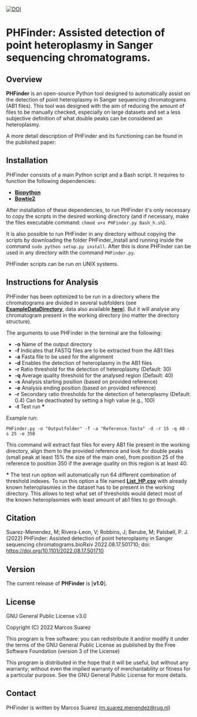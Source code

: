 [![DOI](https://zenodo.org/badge/293524912.svg)](https://zenodo.org/badge/latestdoi/293524912)

# **PHFinder: Assisted detection of point heteroplasmy in Sanger sequencing chromatograms.**

## Overview

**PHFinder** is an open-source Python tool designed to automatically assist on the detection of point heteroplasmy in Sanger sequencing chromatograms (AB1 files). This tool was designed with the aim of reducing the amount of files to be manually checked, especially on large datasets and set a less subjective definition of what double peaks can be considered an heteroplasmy.

A more detail description of PHFinder and its functioning can be found in the published paper:



## Installation

PHFinder consists of a main Python script and a Bash script. It requires to function the following dependencies:

+ [**Biopython**](https://biopython.org/)
+ [**Bowtie2**](http://bowtie-bio.sourceforge.net/bowtie2/index.shtml)

After installation of these dependencies, to run PHFinder it's only necessary to copy the scripts in the desired working directory (and if necessary, make the files executable command: `chmod u+x PHFinder.py Bash_h.sh`).

It is also possible to run PHFinder in any directory without copying the scripts by downloading the folder PHFinder_Install and running inside the command `sudo python setup.py install`.  After this is done PHFinder can be used in any directory with the command `PHFinder.py`.

PHFinder scripts can be run on UNIX systems.


## Instructions for Analysis

PHFinder has been optimized to be run in a directory where the chromatograms are divided in several subfolders (see [**ExampleDataDirectory**](https://github.com/MSuarezMenendez/PHFinder/tree/master/ExampleDataDirectory), data also available [**here**](https://github.com/MSuarezMenendez/PHFinder/tree/master/ExampleDataDirectory)). But it will analyse any chromatogram present in the working directory (no matter the directory structure).

The arguments to use PHFinder in the terminal are the following:

+ **-o** Name of the output directory
+ **-f** Indicates that FASTQ files are to be extracted from the AB1 files
+ **-a** Fasta file to be used for the alignment
+ **-d** Enables the detection of heteroplasmy in the AB1 files
+ **-r** Ratio threshold for the detection of heteroplasmy (Default: 30)
+ **-q** Average quality threshold for the analysed region (Default: 40)
+ **-s** Analysis starting position (based on provided reference)
+ **-e** Analysis ending position (based on provided reference)
+ **-r** Secondary ratio thresholds for the detection of heteroplasmy (Default: 0.4) Can be deactivated by setting a high value (e.g., 100)
+ **-t** Test run **\***

Example run:

`PHFinder.py -o "Outputfolder" -f -a "Reference.fasta" -d -r 15 -q 40 -s 25 -e 350`

This command will extract fast files for every AB1 file present in the working directory, align them to the provided reference and look for double peaks (small peak at least 15% the size of the main one), from position 25 of the reference to position 350 if the average quality on this region is at least 40.

**\*** The test run option will automatically run 64 different combination of threshold indexes. To run this option a file named [**List_HP.csv**](https://github.com/MSuarezMenendez/PHFinder/tree/master/ExampleDataDirectory/List_HP.csv) with already known heteroplasmies in the dataset has to be present in the working directory. This allows to test what set of thresholds would detect most of the known heteroplasmies with least amount of ab1 files to go through.

## Citation

Suarez-Menendez, M; Rivera-Leon, V; Robbins, J; Berube, M; Palsbøll, P. J. (2022) PHFinder: Assisted detection of point heteroplasmy in Sanger sequencing chromatograms.bioRxiv 2022.08.17.501710; doi: https://doi.org/10.1101/2022.08.17.501710

## Version

The current release of **PHFinder** is [**v1.0**].


## License

GNU General Public License v3.0

Copyright (C) 2022 Marcos Suarez

This program is free software: you can redistribute it and/or modify
it under the terms of the GNU General Public License as published by
the Free Software Foundation (version 3 of the License)

This program is distributed in the hope that it will be useful,
but without any warranty; without even the implied warranty of
merchantability or fitness for a particular purpose. See the
GNU General Public License for more details.

## Contact

PHFinder is written by Marcos Suarez (m.suarez.menendez@rug.nl)
